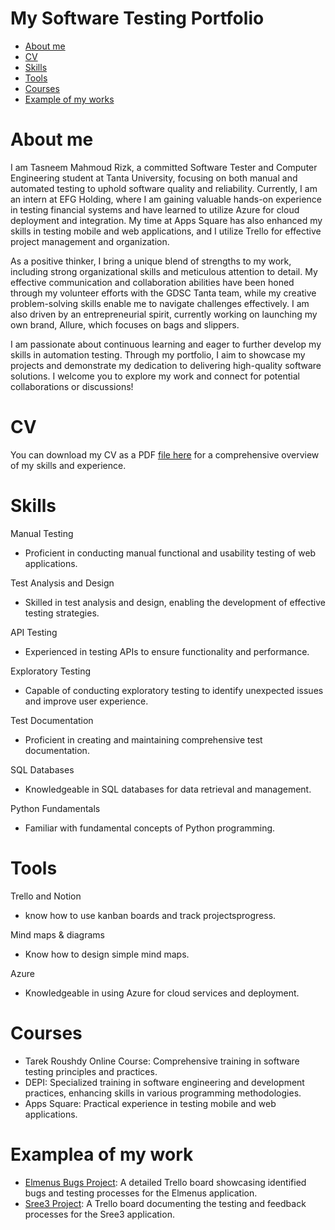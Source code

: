 # My Software Testing Portfolio

   * [About me](https://github.com/tasneem558/Portfolio/blob/main/README.md#about-me)
   * [CV](https://github.com/tasneem558/Portfolio/blob/main/README.md#cv)
   * [Skills](https://github.com/tasneem558/Portfolio/blob/main/README.md#skills)
   * [Tools](https://github.com/tasneem558/Portfolio/blob/main/README.md#tools)
   * [Courses](https://github.com/tasneem558/Portfolio/blob/main/README.md#courses)
   * [Example of my works](https://github.com/tasneem558/Portfolio/blob/main/README.md#examplea-of-my-work)
# About me

I am Tasneem Mahmoud Rizk, a committed Software Tester and Computer Engineering student at Tanta University, focusing on both manual and automated testing to uphold software quality and reliability. Currently, I am an intern at EFG Holding, where I am gaining valuable hands-on experience in testing financial systems and have learned to utilize Azure for cloud deployment and integration. My time at Apps Square has also enhanced my skills in testing mobile and web applications, and I utilize Trello for effective project management and organization.

As a positive thinker, I bring a unique blend of strengths to my work, including strong organizational skills and meticulous attention to detail. My effective communication and collaboration abilities have been honed through my volunteer efforts with the GDSC Tanta team, while my creative problem-solving skills enable me to navigate challenges effectively. I am also driven by an entrepreneurial spirit, currently working on launching my own brand, Allure, which focuses on bags and slippers.

I am passionate about continuous learning and eager to further develop my skills in automation testing. Through my portfolio, I aim to showcase my projects and demonstrate my dedication to delivering high-quality software solutions. I welcome you to explore my work and connect for potential collaborations or discussions!
# CV

You can download my CV as a PDF [file here](https://drive.google.com/file/d/1NpjBXcyv4uIDSB-uj2_DwqLXprM25roC/view?usp=drivesdk) for a comprehensive overview of my skills and experience.
# Skills

Manual Testing
   * Proficient in conducting manual functional and usability testing of web applications.
   
Test Analysis and Design
   * Skilled in test analysis and design, enabling the development of effective testing strategies.
          
API Testing
   * Experienced in testing APIs to ensure functionality and performance.
     
Exploratory Testing
   * Capable of conducting exploratory testing to identify unexpected issues and improve user experience.
     
Test Documentation
   * Proficient in creating and maintaining comprehensive test documentation.

SQL Databases
   * Knowledgeable in SQL databases for data retrieval and management.

Python Fundamentals
   * Familiar with fundamental concepts of Python programming.

# Tools

Trello and Notion
   * know how to use kanban boards and track projectsprogress.

Mind maps & diagrams
   * Know how to design simple mind maps.
    
Azure
   * Knowledgeable in using Azure for cloud services and deployment.

# Courses

   * Tarek Roushdy Online Course: Comprehensive training in software testing principles and practices.
   * DEPI: Specialized training in software engineering and development practices, enhancing skills in various programming methodologies.
   * Apps Square: Practical experience in testing mobile and web applications.

# Examplea of my work
   * [Elmenus Bugs Project](https://trello.com/invite/b/66b3ae094054877a8b6bd37c/ATTI48b7274354a877fa72d40b095ef640c758F8728A/elmenus-bugs): A detailed Trello board showcasing identified bugs and testing processes for the Elmenus application.
   * [Sree3 Project](https://trello.com/invite/b/66be29bc20f9cd1673c28230/ATTI5856c66d236c6ca5382293e8bc448393349EE0DA/sree3): A Trello board documenting the testing and feedback processes for the Sree3 application.
